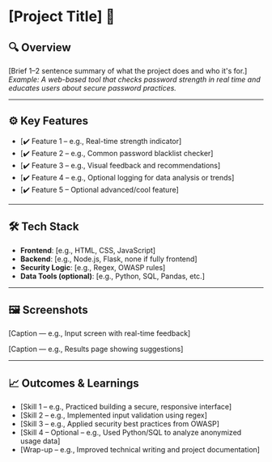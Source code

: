 # [Project Title] 🔐

## 🔍 Overview  
[Brief 1–2 sentence summary of what the project does and who it's for.]  
*Example: A web-based tool that checks password strength in real time and educates users about secure password practices.*

---

## ⚙️ Key Features  
- [✔️ Feature 1 – e.g., Real-time strength indicator]  
- [✔️ Feature 2 – e.g., Common password blacklist checker]  
- [✔️ Feature 3 – e.g., Visual feedback and recommendations]  
- [✔️ Feature 4 – e.g., Optional logging for data analysis or trends]  
- [✔️ Feature 5 – Optional advanced/cool feature]

---

## 🛠️ Tech Stack  
- **Frontend**: [e.g., HTML, CSS, JavaScript]  
- **Backend**: [e.g., Node.js, Flask, none if fully frontend]  
- **Security Logic**: [e.g., Regex, OWASP rules]  
- **Data Tools (optional)**: [e.g., Python, SQL, Pandas, etc.]

---

## 🖼️ Screenshots  

[Caption — e.g., Input screen with real-time feedback]


[Caption — e.g., Results page showing suggestions]

---

## 📈 Outcomes & Learnings  
- [Skill 1 – e.g., Practiced building a secure, responsive interface]  
- [Skill 2 – e.g., Implemented input validation using regex]  
- [Skill 3 – e.g., Applied security best practices from OWASP]  
- [Skill 4 – Optional – e.g., Used Python/SQL to analyze anonymized usage data]  
- [Wrap-up – e.g., Improved technical writing and project documentation]
 
